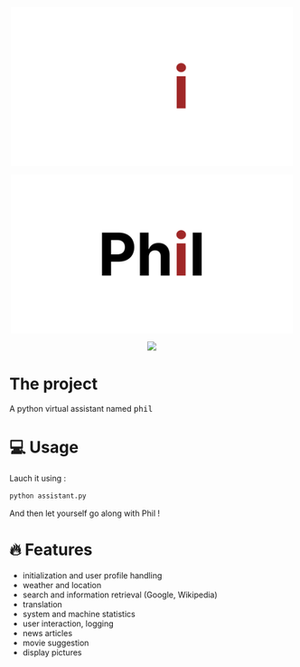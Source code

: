 <p align="center"><img align="center" width="500" src="./.github/phil.png#gh-dark-mode-only"/><p>
<p align="center"><img align="center" width="500" src="./.github/phil-dark.png#gh-light-mode-only"/><p>
<p align="center">
<a href="https://skillicons.dev">
    <img src="https://skillicons.dev/icons?i=py,vscode,bash" />
</a>
</p>

# The project
A python virtual assistant named <kbd>phil</kbd>

# 💻 Usage
Lauch it using :
```sh
python assistant.py
```

And then let yourself go along with Phil !

# 🔥 Features

- initialization and user profile handling
- weather and location
- search and information retrieval (Google, Wikipedia)
- translation
- system and machine statistics
- user interaction, logging
- news articles
- movie suggestion
- display pictures